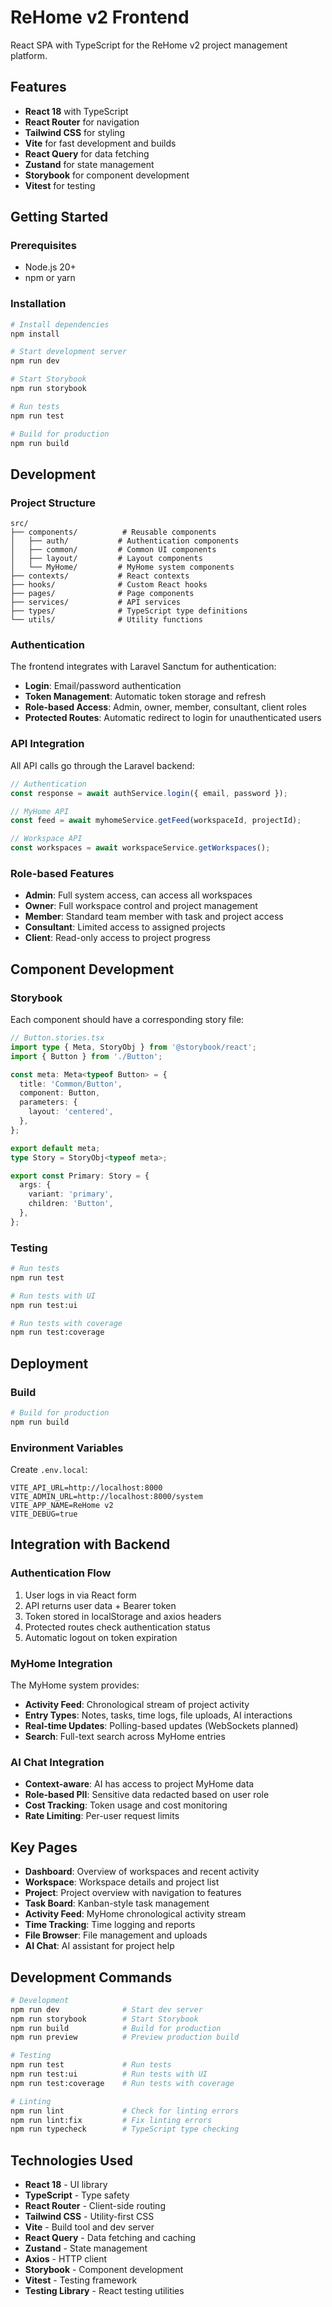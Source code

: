 # ReHome v2 Frontend

React SPA with TypeScript for the ReHome v2 project management platform.

## Features

- **React 18** with TypeScript
- **React Router** for navigation
- **Tailwind CSS** for styling
- **Vite** for fast development and builds
- **React Query** for data fetching
- **Zustand** for state management
- **Storybook** for component development
- **Vitest** for testing

## Getting Started

### Prerequisites

- Node.js 20+
- npm or yarn

### Installation

```bash
# Install dependencies
npm install

# Start development server
npm run dev

# Start Storybook
npm run storybook

# Run tests
npm run test

# Build for production
npm run build
```

## Development

### Project Structure

```
src/
├── components/          # Reusable components
│   ├── auth/           # Authentication components
│   ├── common/         # Common UI components
│   ├── layout/         # Layout components
│   └── MyHome/         # MyHome system components
├── contexts/           # React contexts
├── hooks/              # Custom React hooks
├── pages/              # Page components
├── services/           # API services
├── types/              # TypeScript type definitions
└── utils/              # Utility functions
```

### Authentication

The frontend integrates with Laravel Sanctum for authentication:

- **Login**: Email/password authentication
- **Token Management**: Automatic token storage and refresh
- **Role-based Access**: Admin, owner, member, consultant, client roles
- **Protected Routes**: Automatic redirect to login for unauthenticated users

### API Integration

All API calls go through the Laravel backend:

```typescript
// Authentication
const response = await authService.login({ email, password });

// MyHome API
const feed = await myhomeService.getFeed(workspaceId, projectId);

// Workspace API
const workspaces = await workspaceService.getWorkspaces();
```

### Role-based Features

- **Admin**: Full system access, can access all workspaces
- **Owner**: Full workspace control and project management
- **Member**: Standard team member with task and project access
- **Consultant**: Limited access to assigned projects
- **Client**: Read-only access to project progress

## Component Development

### Storybook

Each component should have a corresponding story file:

```typescript
// Button.stories.tsx
import type { Meta, StoryObj } from '@storybook/react';
import { Button } from './Button';

const meta: Meta<typeof Button> = {
  title: 'Common/Button',
  component: Button,
  parameters: {
    layout: 'centered',
  },
};

export default meta;
type Story = StoryObj<typeof meta>;

export const Primary: Story = {
  args: {
    variant: 'primary',
    children: 'Button',
  },
};
```

### Testing

```bash
# Run tests
npm run test

# Run tests with UI
npm run test:ui

# Run tests with coverage
npm run test:coverage
```

## Deployment

### Build

```bash
# Build for production
npm run build
```

### Environment Variables

Create `.env.local`:

```env
VITE_API_URL=http://localhost:8000
VITE_ADMIN_URL=http://localhost:8000/system
VITE_APP_NAME=ReHome v2
VITE_DEBUG=true
```

## Integration with Backend

### Authentication Flow

1. User logs in via React form
2. API returns user data + Bearer token
3. Token stored in localStorage and axios headers
4. Protected routes check authentication status
5. Automatic logout on token expiration

### MyHome Integration

The MyHome system provides:

- **Activity Feed**: Chronological stream of project activity
- **Entry Types**: Notes, tasks, time logs, file uploads, AI interactions
- **Real-time Updates**: Polling-based updates (WebSockets planned)
- **Search**: Full-text search across MyHome entries

### AI Chat Integration

- **Context-aware**: AI has access to project MyHome data
- **Role-based PII**: Sensitive data redacted based on user role
- **Cost Tracking**: Token usage and cost monitoring
- **Rate Limiting**: Per-user request limits

## Key Pages

- **Dashboard**: Overview of workspaces and recent activity
- **Workspace**: Workspace details and project list
- **Project**: Project overview with navigation to features
- **Task Board**: Kanban-style task management
- **Activity Feed**: MyHome chronological activity stream
- **Time Tracking**: Time logging and reports
- **File Browser**: File management and uploads
- **AI Chat**: AI assistant for project help

## Development Commands

```bash
# Development
npm run dev              # Start dev server
npm run storybook        # Start Storybook
npm run build            # Build for production
npm run preview          # Preview production build

# Testing
npm run test             # Run tests
npm run test:ui          # Run tests with UI
npm run test:coverage    # Run tests with coverage

# Linting
npm run lint             # Check for linting errors
npm run lint:fix         # Fix linting errors
npm run typecheck        # TypeScript type checking
```

## Technologies Used

- **React 18** - UI library
- **TypeScript** - Type safety
- **React Router** - Client-side routing
- **Tailwind CSS** - Utility-first CSS
- **Vite** - Build tool and dev server
- **React Query** - Data fetching and caching
- **Zustand** - State management
- **Axios** - HTTP client
- **Storybook** - Component development
- **Vitest** - Testing framework
- **Testing Library** - React testing utilities